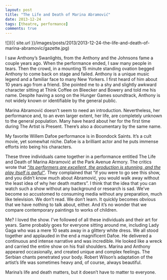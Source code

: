 ```yaml
---
layout: post
title: "The Life and Death of Marina Abramović"
date: 2013-12-24
tags: [theatre, performance]
comments: true
---
```

![]({{ site.url }}/images/posts/2013/2013-12-24-the-life-and-death-of-marina-abramovic/gazette.jpg)

I saw Anthony’s Swanlights, from the Anthony and the Johnsons fame a couple years ago. When the performance ended, I saw many people in tears. Then the crowd, in a mounting 15 minute standing ovation begged Anthony to come back on stage and failed.  Anthony is a unique music legend and a familiar face to many New Yorkers. I first heard of him about 10 years ago from a friend. She pointed me to a shy and slightly awkward character sitting at Think Coffee on Bleecker and Bowery and told me his name. Despite having a song on the Hunger Games soundtrack, Anthony is not widely known or identifiable by the general public.

Marina Abramović doesn’t seem to need an introduction. Nevertheless, her performance and, to an even larger extent, her life, are completely unknown to the general population. Many have heard about her for the first time during The Artist is Present. There’s also a documentary by the same name.

My favorite Willem Dafoe performance is in Boondock Saints. It’s a cult movie, yet somewhat niche. Dafoe is a brilliant actor and he puts immense efforts into being his characters.

These three individuals came together in a performance entitled The Life and Death of Marina Abramović at the Park Avenue Armory. The critics wrote that [_“its performers are excellent, the production is stunning, and the play itself is awful”_](http://hyperallergic.com/99622/the-unremarkable-death-of-marina-abramovic). They complained that “if you were to go see this show, and you didn’t know much about Abramović, you would walk away without the least idea of why her death matters”. I think that the idea that you can watch such a show without any background or research is sad. We’ve become so accustomed to consuming media without any preparation, much like television. We don’t read. We don’t learn. It quickly becomes obvious that we have nothing to talk about, either. And it’s no wonder that we compare contemporary paintings to works of children.

Me? I loved the show. I’ve followed of all these individuals and their art for years. Same probably goes for everyone sitting around me, including Lady Gaga who was a mere 10 seats away in a glittery white dress. We all stood together and applauded in the end a magnificent Dafoe. He delivered a continuous and intense narrative and was incredible. He looked like a wreck and carried the entire show on his frail shoulders. Marina and Anthony appeared occasionally, and created unique and complex feelings. The Serbian chants penetrated your body. Robert Wilson’s adaptation of the artist’s life was sometimes heavy and, of course, always beautiful.

Marina’s life and death matters, but it doesn’t have to matter to everyone.
